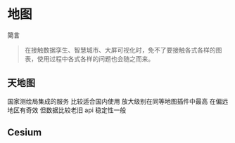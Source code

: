 # 地图

简言

> 在接触数据孪生、智慧城市、大屏可视化时，免不了要接触各式各样的图表，使用过程中各式各样的问题也会随之而来。

## 天地图

国家测绘局集成的服务 比较适合国内使用 放大级别在同等地图插件中最高 在偏远地区有奇效 但数据比较老旧 api 稳定性一般


## Cesium
